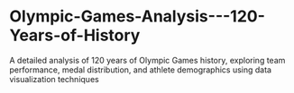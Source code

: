 # Olympic-Games-Analysis---120-Years-of-History
A detailed analysis of 120 years of Olympic Games history, exploring team performance, medal distribution, and athlete demographics using data visualization techniques
